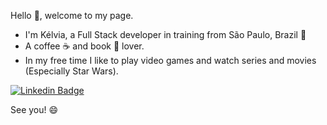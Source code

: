  Hello 👋,  welcome to my page.

 - I'm Kélvia, a Full Stack developer in training from São Paulo, Brazil 💞️
 - A coffee ☕ and book 📖 lover.
 - In my free time I like to play video games and watch series and movies (Especially Star Wars).
 

[![Linkedin Badge](https://img.shields.io/badge/-LinkedIn-blue?style=flat-square&logo=Linkedin&logoColor=white&link=https://www.linkedin.com/in/fagnerpsantos/)](https://www.linkedin.com/in/anakelvia-coutinho/)

 See you! 😄
